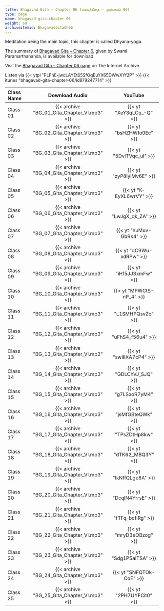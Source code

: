 ```yaml
---
title: Bhagavad Gita – Chapter 06 (பகவத்கீதை – அத்யாயம் 06)
type: page
name: bhagavad-gita-chapter-06
weight: 60
archiveitemid: BhagavadGitaCh06
---
```


Meditation being the main topic, this chapter is called Dhyana-yoga.

The summary of [Bhagavad Gita – Chapter 6](https://archive.org/download/BhagavadGitaSummary/BG_06.pdf), given by Swami Paramarthananda, is available for download.

Visit the [Bhagavad Gita – Chapter 06 page](https://archive.org/details/BhagavadGitaCh06) on The Internet Archive.

Listen via {{< ytpl "PLFhE-jwdLAYEt65SfOqEuYX65DWwXYf2P" >}} {{< itunes "bhagavad-gita-chapter-06/id879247714" >}}

Class Name | Download Audio | YouTube
:---|:---:|:---:
Class 01 | {{< archive "BG_01_Gita_Chapter_VI.mp3" >}} | {{< yt "XeY3qLCq_-Q" >}}
Class 02 | {{< archive "BG_02_Gita_Chapter_VI.mp3" >}} | {{< yt "bsHZHWfo0Ec" >}}
Class 03 | {{< archive "BG_03_Gita_Chapter_VI.mp3" >}} | {{< yt "5DvlTVqc_uI" >}}
Class 04 | {{< archive "BG_04_Gita_Chapter_VI.mp3" >}} | {{< yt "zyP8lylMv6E" >}}
Class 05 | {{< archive "BG_05_Gita_Chapter_VI.mp3" >}} | {{< yt "K-EyXL6wrVY" >}}
Class 06 | {{< archive "BG_06_Gita_Chapter_VI.mp3" >}} | {{< yt "LwJgX_qk_ZA" >}}
Class 07 | {{< archive "BG_07_Gita_Chapter_VI.mp3" >}} | {{< yt "euMuv-GbRk4" >}}
Class 08 | {{< archive "BG_08_Gita_Chapter_VI.mp3" >}} | {{< yt "qC9Wu-xdRPw" >}}
Class 09 | {{< archive "BG_09_Gita_Chapter_VI.mp3" >}} | {{< yt "iHf5JJ3xmFw" >}}
Class 10 | {{< archive "BG_10_Gita_Chapter_VI.mp3" >}} | {{< yt "MPWCtS-nP_4" >}}
Class 11 | {{< archive "BG_11_Gita_Chapter_VI.mp3" >}} | {{< yt "L1SMHPQsvZo" >}}
Class 12 | {{< archive "BG_12_Gita_Chapter_VI.mp3" >}} | {{< yt "uFhS4_f56u4" >}}
Class 13 | {{< archive "BG_13_Gita_Chapter_VI.mp3" >}} | {{< yt "swIIIXA7cP4" >}}
Class 14 | {{< archive "BG_14_Gita_Chapter_VI.mp3" >}} | {{< yt "GDLChVJ_SJQ" >}}
Class 15 | {{< archive "BG_15_Gita_Chapter_VI.mp3" >}} | {{< yt "g7LSxoR7yM4" >}}
Class 16 | {{< archive "BG_16_Gita_Chapter_VI.mp3" >}} | {{< yt "jsMfGBteQWk" >}}
Class 17 | {{< archive "BG_17_Gita_Chapter_VI.mp3" >}} | {{< yt "TPsZDtHp8kw" >}}
Class 18 | {{< archive "BG_18_Gita_Chapter_VI.mp3" >}} | {{< yt "dTK62_MBQ3Y" >}}
Class 19 | {{< archive "BG_19_Gita_Chapter_VI.mp3" >}} | {{< yt "IkNffQLge8A" >}}
Class 20 | {{< archive "BG_20_Gita_Chapter_VI.mp3" >}} | {{< yt "DcqIN4YrrsE" >}}
Class 21 | {{< archive "BG_21_Gita_Chapter_VI.mp3" >}} | {{< yt "fTFq_bcfiRg" >}}
Class 22 | {{< archive "BG_22_Gita_Chapter_VI.mp3" >}} | {{< yt "mryD3eOBzog" >}}
Class 23 | {{< archive "BG_23_Gita_Chapter_VI.mp3" >}} | {{< yt "Sdg1P5aiTSA" >}}
Class 24 | {{< archive "BG_24_Gita_Chapter_VI.mp3" >}} | {{< yt "SNFQTOk-CoE" >}}
Class 25 | {{< archive "BG_25_Gita_Chapter_VI.mp3" >}} | {{< yt "2PH7UYFCit0" >}}
